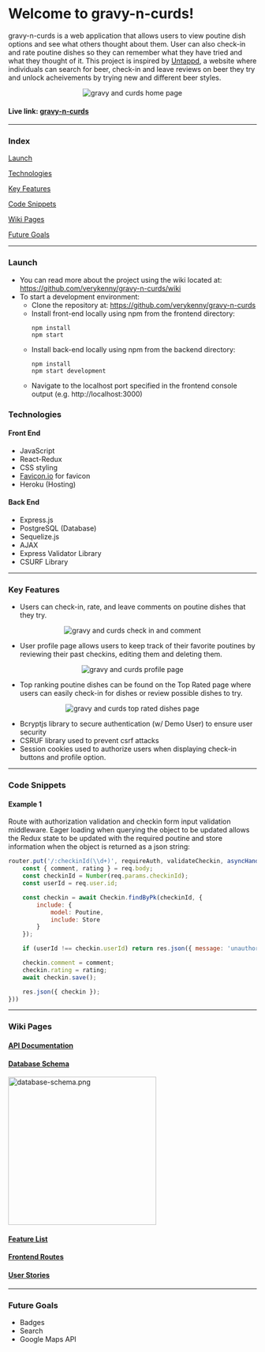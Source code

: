# Welcome to gravy-n-curds!

gravy-n-curds is a web application that allows users to view poutine dish options and see what others thought about them. User can also check-in and rate poutine dishes so they can remember what they have tried and what they thought of it. This project is inspired by [Untappd](https://untappd.com/), a website where individuals can search for beer, check-in and leave reviews on beer they try and unlock acheivements by trying new and different beer styles.

<p align="center">
  <img src="https://github.com/verykenny/gravy-n-curds/blob/main/planning/gravyncurds.png" alt="gravy and curds home page">
</p>



#### Live link: [gravy-n-curds](https://gravy-n-curds.herokuapp.com/)
***

### Index
[Launch](#launch)

[Technologies](#technologies)

[Key Features](#key-features)

[Code Snippets](#code-snippets)

[Wiki Pages](#wiki-pages)

[Future Goals](#future-goals)

***

### Launch
- You can read more about the project using the wiki located at: https://github.com/verykenny/gravy-n-curds/wiki
- To start a development environment:
  - Clone the repository at: https://github.com/verykenny/gravy-n-curds
  - Install front-end locally using npm from the frontend directory:
    ```
    npm install
    npm start
    ```
  - Install back-end locally using npm from the backend directory:
    ```
    npm install
    npm start development
    ```
  - Navigate to the localhost port specified in the frontend console output (e.g. http://localhost:3000)


### Technologies
#### Front End
- JavaScript
- React-Redux
- CSS styling
- [Favicon.io](https://favicon.io/) for favicon
- Heroku (Hosting)

#### Back End
- Express.js
- PostgreSQL (Database)
- Sequelize.js
- AJAX
- Express Validator Library
- CSURF Library

***

### Key Features

- Users can check-in, rate, and leave comments on poutine dishes that they try.

<p align="center">
  <img src="https://github.com/verykenny/gravy-n-curds/blob/main/planning/gravyncurds_checkin.gif?raw=true" alt="gravy and curds check in and comment">
</p>


- User profile page allows users to keep track of their favorite poutines by reviewing their past checkins, editing them and deleting them.

<p align="center">
  <img src="https://github.com/verykenny/gravy-n-curds/blob/main/planning/gravyncurds_profile.png" alt="gravy and curds profile page">
</p>

- Top ranking poutine dishes can be found on the Top Rated page where users can easily check-in for dishes or review possible dishes to try.

<p align="center">
  <img src="https://github.com/verykenny/gravy-n-curds/blob/main/planning/gravyncurds_top.png?raw=true" alt="gravy and curds top rated dishes page">
</p>

- Bcryptjs library to secure authentication (w/ Demo User) to ensure user security
- CSRUF library used to prevent csrf attacks
- Session cookies used to authorize users when displaying check-in buttons and profile option.

***

### Code Snippets
#### Example 1

Route with authorization validation and checkin form input validation middleware. Eager loading when querying the object to be updated allows the Redux state to be updated with the required poutine and store information when the object is returned as a json string:

````javascript
router.put('/:checkinId(\\d+)', requireAuth, validateCheckin, asyncHandler(async (req, res) => {
    const { comment, rating } = req.body;
    const checkinId = Number(req.params.checkinId);
    const userId = req.user.id;

    const checkin = await Checkin.findByPk(checkinId, {
        include: {
            model: Poutine,
            include: Store
        }
    });

    if (userId !== checkin.userId) return res.json({ message: 'unauthorized' })

    checkin.comment = comment;
    checkin.rating = rating;
    await checkin.save();

    res.json({ checkin });
}))
````

***

### Wiki Pages
#### [API Documentation](https://github.com/verykenny/gravy-n-curds/wiki/API-Route-Documentation)
#### [Database Schema](https://github.com/verykenny/gravy-n-curds/wiki/Database-Schema)
<img src="https://github.com/verykenny/gravy-n-curds/blob/main/planning/database-schema.png?raw=true" alt="database-schema.png" height="300">

#### [Feature List](https://github.com/verykenny/gravy-n-curds/wiki/Feature-List)
#### [Frontend Routes](https://github.com/verykenny/gravy-n-curds/wiki/Front-End-Routes)
#### [User Stories](https://github.com/verykenny/gravy-n-curds/wiki/User-Stories)

***

### Future Goals
- Badges
- Search
- Google Maps API
